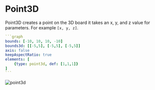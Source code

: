 # Point3D

Point3D creates a point on the 3D board it takes an x, y, and z value for parameters. For example `[x, y, z]`.

````yaml
```graph
bounds: [-10, 10, 10, -10]
bounds3d: [[-5,5], [-5,5], [-5,5]]
axis: false
keepAspectRatio: true
elements: [
	{type: point3d, def: [1,1,1]}
]
```
````

![point3d](imgs/Point3D-graph-1.png)

